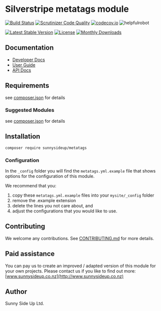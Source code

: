 # Silverstripe metatags module
[![Build Status](https://travis-ci.org/sunnysideup/silverstripe-metatags.svg?branch=master)](https://travis-ci.org/sunnysideup/silverstripe-metatags)
[![Scrutinizer Code Quality](https://scrutinizer-ci.com/g/sunnysideup/silverstripe-metatags/badges/quality-score.png?b=master)](https://scrutinizer-ci.com/g/sunnysideup/silverstripe-metatags/?branch=master)
[![codecov.io](https://codecov.io/github/sunnysideup/silverstripe-metatags/coverage.svg?branch=master)](https://codecov.io/github/sunnysideup/silverstripe-metatags?branch=master)
![helpfulrobot](https://helpfulrobot.io/sunnysideup/metatags/badge)

[![Latest Stable Version](https://poser.pugx.org/sunnysideup/metatags/version)](https://packagist.org/packages/sunnysideup/metatags)
[![License](https://poser.pugx.org/sunnysideup/metatags/license)](https://packagist.org/packages/sunnysideup/metatags)
[![Monthly Downloads](https://poser.pugx.org/sunnysideup/metatags/d/monthly)](https://packagist.org/packages/sunnysideup/metatags)


## Documentation



 * [Developer Docs](docs/en/INDEX.md)
 * [User Guide](docs/en/userguide.md)
 * [API Docs](http://docs.ssmods.com/sunnysideup/metatags)

## Requirements



see [composer.json](composer.json) for details

### Suggested Modules



see [composer.json](composer.json) for details


## Installation


```
composer require sunnysideup/metatags
```

### Configuration



In the `_config` folder you will find the `metatags.yml.example`
file that shows options for the configuration of this module.

We recommend that you:

  1. copy these `metatags.yml.example` files into your
`mysite/_config` folder
  2. remove the .example extension
  3. delete the lines you not care about, and
  4. adjust the configurations that you would like to use.


## Contributing



We welcome any contributions. See [CONTRIBUTING.md](CONTRIBUTING.md) for more details.

## Paid assistance



You can pay us to create an improved / adapted version of this module for your own projects.  Please contact us if you like to find out more: [www.sunnysideup.co.nz](http://www.sunnysideup.co.nz)

## Author



Sunny Side Up Ltd.

